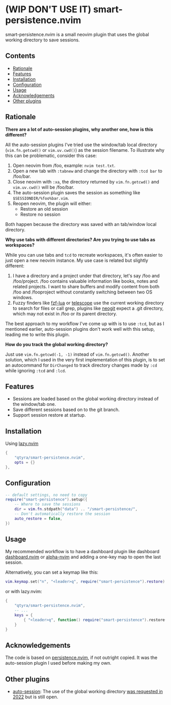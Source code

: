 # (WIP DON'T USE IT) smart-persistence.nvim

smart-persistence.nvim is a small neovim plugin that uses the global working directory to save sessions.

## Contents

- [Rationale](#rationale)
- [Features](#features)
- [Installation](#installation)
- [Configuration](#configuration)
- [Usage](#usage)
- [Acknowledgements](#acknowledgements)
- [Other plugins](#other-plugins)

## Rationale

**There are a lot of auto-session plugins, why another one, how is this different?**

All the auto-session plugins I've tried use the window/tab local directory (`vim.fn.getcwd()` or `vim.uv.cwd()`) as the session filename. To illustrate why this can be problematic, consider this case:

1. Open neovim from /foo, example: `nvim test.txt`.
2. Open a new tab with `:tabnew` and change the directory with `:tcd bar` to /foo/bar.
3. Close neovim with `:xa`, the directory returned by `vim.fn.getcwd()` and `vim.uv.cwd()` will be /foo/bar.
4. The auto-session plugin saves the session as something like `$SESSIONDIR/%foo%bar.vim`.
5. Reopen neovim, the plugin will either:
    - Restore an old session
    - Restore no session

Both happen because the directory was saved with an tab/window local directory.

**Why use tabs with different directories? Are you trying to use tabs as workspaces?**

While you can use tabs and `tcd` to recreate workspaces, it's often easier to just open a new neovim instance. My use case is related but slightly different:

1. I have a directory and a project under that directory, let's say /foo and /foo/project. /foo contains valuable information like books, notes and related projects. I want to share buffers and modify content from both /foo and /fooproject without constantly switching between two OS windows.
2. Fuzzy finders like [fzf-lua](https://github.com/ibhagwan/fzf-lua) or [telescope](https://github.com/nvim-telescope/telescope.nvim) use the current working directory to search for files or call grep, plugins like [neogit](https://github.com/NeogitOrg/neogit) expect a .git directory, which may not exist in /foo or its parent directory.

The best approach to my workflow I've come up with is to use `:tcd`, but as I mentioned earlier, auto-session plugins don't work well with this setup, leading me to write this plugin.

**How do you track the global working directory?**

Just use `vim.fn.getcwd(-1, -1)` instead of `vim.fn.getcwd()`. Another solution, which I used in the very first implementation of this plugin, is to set an autocommand for `DirChanged` to track directory changes made by `:cd` while ignoring `:tcd` and `:lcd`.

## Features

- Sessions are loaded based on the global working directory instead of the window/tab one.
- Save different sessions based on to the git branch.
- Support session restore at startup.

## Installation

Using [lazy.nvim](https://github.com/folke/lazy.nvim)

```lua
{
    "qtyra/smart-persistence.nvim",
    opts = {}
},
```

## Configuration

```lua
-- default settings, no need to copy
require("smart-persistence").setup({
    -- Where to save the sessions
    dir = vim.fn.stdpath("data") .. "/smart-persistence/",
    -- Don't automatically restore the session
    auto_restore = false,
})
```

## Usage

My recommended workflow is to have a dashboard plugin like dashboard [dashboard.nvim](https://github.com/nvimdev/dashboard-nvim) or [alpha-nvim](https://github.com/goolord/alpha-nvim) and adding a one-key map to open the last session.

Alternatively, you can set a keymap like this:

```lua
vim.keymap.set("n", "<leader>q", require("smart-persistence").restore)
```

or with lazy.nvim:

```lua
{
    "qtyra/smart-persistence.nvim",
    -- ...
    keys = {
        { "<leader>q", function() require("smart-persistence").restore() end },
    }
}
```

## Acknowledgements

The code is based on [persistence.nvim](https://github.com/folke/persistence.nvim), if not outright copied. It was the auto-session plugin I used before making my own.

## Other plugins

- [auto-session](https://github.com/rmagatti/auto-session): The use of the global working directory [was requested in 2022](https://github.com/rmagatti/auto-session/issues/189) but is still open.
